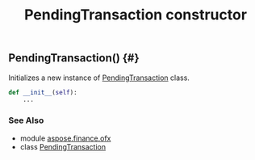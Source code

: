﻿---
title: PendingTransaction constructor
second_title: Aspose.Finance for Python via .NET API References
description: 
type: docs
weight: 10
url: /python-net/aspose.finance.ofx/pendingtransaction/__init__/
is_root: false
---

## PendingTransaction() {#}

Initializes a new instance of [PendingTransaction](/finance/python-net/aspose.finance.ofx/pendingtransaction) class.



```python
def __init__(self):
    ...
```





### See Also
* module [aspose.finance.ofx](../../)
* class [PendingTransaction](/finance/python-net/aspose.finance.ofx/pendingtransaction)
